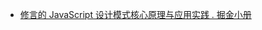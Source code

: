  - [修言的 JavaScript 设计模式核心原理与应用实践 . 掘金小册](https://juejin.cn/book/6844733790204461070/section/6844733790246404109)